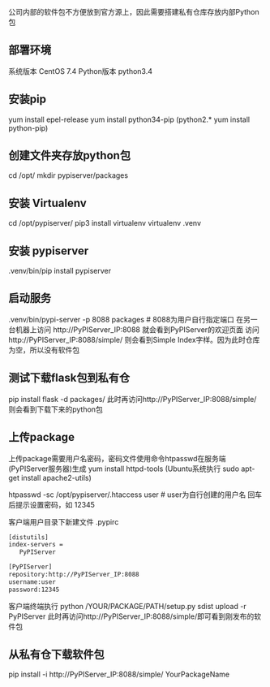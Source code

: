 公司内部的软件包不方便放到官方源上，因此需要搭建私有仓库存放内部Python包

## 部署环境
系统版本 CentOS 7.4 
Python版本 python3.4

## 安装pip 
yum install epel-release
yum install python34-pip
(python2.* yum install python-pip)

## 创建文件夹存放python包
cd /opt/
mkdir pypiserver/packages

## 安装 Virtualenv
cd /opt/pypiserver/
pip3 install virtualenv
virtualenv .venv

## 安装 pypiserver
.venv/bin/pip install pypiserver

## 启动服务
.venv/bin/pypi-server -p 8088 packages  # 8088为用户自行指定端口
在另一台机器上访问 http://PyPIServer_IP:8088 就会看到PyPIServer的欢迎页面
访问http://PyPIServer_IP:8088/simple/ 则会看到Simple Index字样。因为此时仓库为空，所以没有软件包

## 测试下载flask包到私有仓
pip install flask -d packages/
此时再访问http://PyPIServer_IP:8088/simple/ 则会看到下载下来的python包

## 上传package
上传package需要用户名密码，密码文件使用命令htpasswd在服务端(PyPIServer服务器)生成
yum install httpd-tools
(Ubuntu系统执行 sudo apt-get install apache2-utils)

 htpasswd -sc /opt/pypiserver/.htaccess user # user为自行创建的用户名
回车后提示设置密码，如 12345

客户端用户目录下新建文件 .pypirc
```sh
[distutils]
index-servers =
   PyPIServer 

[PyPIServer]
repository:http://PyPIServer_IP:8088
username:user
password:12345
```

客户端终端执行
python /YOUR/PACKAGE/PATH/setup.py sdist upload -r PyPIServer
此时再访问http://PyPIServer_IP:8088/simple/即可看到刚发布的软件包

## 从私有仓下载软件包
 pip install -i http://PyPIServer_IP:8088/simple/ YourPackageName
